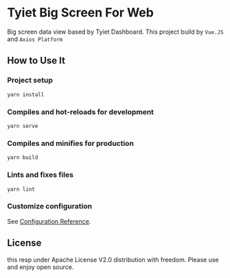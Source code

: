 # Tyiet Big Screen For Web
Big screen data view based by Tyiet Dashboard. This project build by `Vue.JS` and `Axios Platform`

## How to Use It
### Project setup
```
yarn install
```

### Compiles and hot-reloads for development
```
yarn serve
```

### Compiles and minifies for production
```
yarn build
```

### Lints and fixes files
```
yarn lint
```

### Customize configuration
See [Configuration Reference](https://cli.vuejs.org/config/).

## License 
this resp under Apache License V2.0 distribution with freedom. Please use and enjoy open source.
